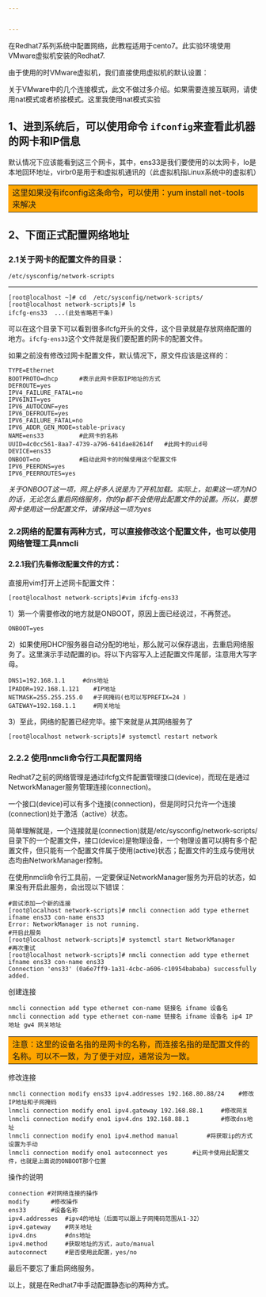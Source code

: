 ```yaml
---


---
```


<p>在Redhat7系列系统中配置网络，此教程适用于cento7。此实验环境使用VMware虚拟机安装的Redhat7.</p>
<p>由于使用的时VMware虚拟机，我们直接使用虚拟机的默认设置：<br>
<img src="https://ws1.sinaimg.cn/large/006h9k0Tly1fx21obxaljj30a30ckmxj.jpg" alt=""></p>
<p>关于VMware中的几个连接模式，此文不做过多介绍。如果需要连接互联网，请使用nat模式或者桥接模式。这里我使用nat模式实验</p>
<h2 id="、进到系统后，可以使用命令-ifconfig来查看此机器的网卡和ip信息">1、进到系统后，可以使用命令 <code>ifconfig</code>来查看此机器的网卡和IP信息</h2>
<p><img src="https://ws1.sinaimg.cn/large/006h9k0Tly1fx223fqhdgj30ni0e9wg7.jpg" alt=""><br>
默认情况下应该能看到这三个网卡，其中，ens33是我们要使用的以太网卡，lo是本地回环地址，virbr0是用于和虚拟机通讯的（此虚拟机指Linux系统中的虚拟机）</p>
<table><tbody><tr><td bgcolor="orange">这里如果没有ifconfig这条命令，可以使用：yum install net-tools  来解决</td></tr></tbody></table>
<h2 id="、下面正式配置网络地址">2、下面正式配置网络地址</h2>
<h3 id="关于网卡的配置文件的目录：">2.1关于网卡的配置文件的目录：</h3>
<pre class=" language-bash"><code class="prism  language-bash">/etc/sysconfig/network-scripts
</code></pre>
<hr>
<pre class=" language-bash"><code class="prism  language-bash"><span class="token punctuation">[</span>root@localhost ~<span class="token punctuation">]</span><span class="token comment"># cd  /etc/sysconfig/network-scripts/</span>
<span class="token punctuation">[</span>root@localhost network-scripts<span class="token punctuation">]</span><span class="token comment"># ls</span>
ifcfg-ens33  <span class="token punctuation">..</span>.<span class="token punctuation">(</span>此处省略若干条<span class="token punctuation">)</span>
</code></pre>
<p>可以在这个目录下可以看到很多ifcfg开头的文件，这个目录就是存放网络配置的地方。<code>ifcfg-ens33</code>这个文件就是我们要配置的网卡的配置文件。</p>
<p>如果之前没有修改过网卡配置文件，默认情况下，原文件应该是这样的：</p>
<pre class=" language-bash"><code class="prism  language-bash">TYPE<span class="token operator">=</span>Ethernet
BOOTPROTO<span class="token operator">=</span>dhcp		<span class="token comment">#表示此网卡获取IP地址的方式</span>
DEFROUTE<span class="token operator">=</span>yes
IPV4_FAILURE_FATAL<span class="token operator">=</span>no
IPV6INIT<span class="token operator">=</span>yes
IPV6_AUTOCONF<span class="token operator">=</span>yes
IPV6_DEFROUTE<span class="token operator">=</span>yes
IPV6_FAILURE_FATAL<span class="token operator">=</span>no
IPV6_ADDR_GEN_MODE<span class="token operator">=</span>stable-privacy
NAME<span class="token operator">=</span>ens33			<span class="token comment">#此网卡的名称</span>
UUID<span class="token operator">=</span>4c0cc561-8aa7-4739-a796-641dae82614f	<span class="token comment">#此网卡的uid号</span>
DEVICE<span class="token operator">=</span>ens33	
ONBOOT<span class="token operator">=</span>no			<span class="token comment">#启动此网卡的时候使用这个配置文件</span>
IPV6_PEERDNS<span class="token operator">=</span>yes
IPV6_PEERROUTES<span class="token operator">=</span>yes
</code></pre>
<p><em>关于ONBOOT这一项，网上好多人说是为了开机加载。实际上，如果这一项为NO的话，无论怎么重启网络服务，你的ip都不会使用此配置文件的设置。所以，要想网卡使用这一份配置文件，请保持这一项为yes</em></p>
<h3 id="网络的配置有两种方式，可以直接修改这个配置文件，也可以使用网络管理工具nmcli">2.2网络的配置有两种方式，可以直接修改这个配置文件，也可以使用网络管理工具nmcli</h3>
<h4 id="我们先看修改配置文件的方式：">2.2.1我们先看修改配置文件的方式：</h4>
<p>直接用vim打开上述网卡配置文件：</p>
<pre class=" language-bash"><code class="prism  language-bash"><span class="token punctuation">[</span>root@localhost network-scripts<span class="token punctuation">]</span><span class="token comment">#vim ifcfg-ens33</span>
</code></pre>
<p>1）第一个需要修改的地方就是ONBOOT，原因上面已经说过，不再赘述。</p>
<pre class=" language-bash"><code class="prism  language-bash">ONBOOT<span class="token operator">=</span>yes
</code></pre>
<p>2）如果使用DHCP服务器自动分配的地址，那么就可以保存退出，去重启网络服务了。这里演示手动配置的ip。将以下内容写入上述配置文件尾部，注意用大写字母。</p>
<pre class=" language-bash"><code class="prism  language-bash">DNS1<span class="token operator">=</span>192.168.1.1		<span class="token comment">#dns地址</span>
IPADDR<span class="token operator">=</span>192.168.1.121	<span class="token comment">#IP地址</span>
NETMASK<span class="token operator">=</span>255.255.255.0 	<span class="token comment">#子网掩码(也可以写PREFIX=24 )</span>
GATEWAY<span class="token operator">=</span>192.168.1.1		<span class="token comment">#网关地址</span>
</code></pre>
<p>3）至此，网络的配置已经完毕。接下来就是从其网络服务了</p>
<pre class=" language-bash"><code class="prism  language-bash"><span class="token punctuation">[</span>root@localhost network-scripts<span class="token punctuation">]</span><span class="token comment"># systemctl restart network </span>
</code></pre>
<h3 id="使用nmcli命令行工具配置网络">2.2.2 使用nmcli命令行工具配置网络</h3>
<p>Redhat7之前的网络管理是通过ifcfg文件配置管理接口(device)，而现在是通过NetworkManager服务管理连接(connection)。</p>
<p>一个接口(device)可以有多个连接(connection)，但是同时只允许一个连接(connection)处于激活（active）状态。</p>
<p>简单理解就是，一个连接就是(connection)就是/etc/sysconfig/network-scripts/目录下的一个配置文件，接口(device)是物理设备，一个物理设置可以拥有多个配置文件，但只能有一个配置文件属于使用(active)状态；配置文件的生成与使用状态均由NetworkManager控制。</p>
<p>在使用nmcli命令行工具前，一定要保证NetworkManager服务为开启的状态，如果没有开启此服务，会出现以下错误：</p>
<pre class=" language-bash"><code class="prism  language-bash"><span class="token comment">#尝试添加一个新的连接</span>
<span class="token punctuation">[</span>root@localhost network-scripts<span class="token punctuation">]</span><span class="token comment"># nmcli connection add type ethernet ifname ens33 con-name ens33 </span>
Error: NetworkManager is not running.
<span class="token comment">#开启此服务</span>
<span class="token punctuation">[</span>root@localhost network-scripts<span class="token punctuation">]</span><span class="token comment"># systemctl start NetworkManager</span>
<span class="token comment">#再次重试</span>
<span class="token punctuation">[</span>root@localhost network-scripts<span class="token punctuation">]</span><span class="token comment"># nmcli connection add type ethernet ifname ens33 con-name ens33 </span>
Connection <span class="token string">'ens33'</span> <span class="token punctuation">(</span>0a6e7ff9-1a31-4cbc-a606-c10954bababa<span class="token punctuation">)</span> successfully added.
</code></pre>
<p>创建连接</p>
<pre class=" language-bash"><code class="prism  language-bash">nmcli connection add <span class="token function">type</span> ethernet con-name 链接名 ifname 设备名
nmcli connection add <span class="token function">type</span> ethernet con-name 链接名 ifname 设备名 ip4 IP地址 gw4 网关地址
</code></pre>
<table><tbody><tr><td bgcolor="orange">注意：这里的设备名指的是网卡的名称，而连接名指的是配置文件的名称。可以不一致，为了便于对应，通常设为一致。</td></tr></tbody></table>
<p>修改连接</p>
<pre class=" language-bash"><code class="prism  language-bash">nmcli connection modify ens33 ipv4.addresses 192.168.80.88/24	<span class="token comment">#修改IP地址和子网掩码</span>
lnmcli connection modify eno1 ipv4.gateway 192.168.88.1		<span class="token comment">#修改网关</span>
lnmcli connection modify eno1 ipv4.dns 192.168.88.1			<span class="token comment">#修改dns地址</span>
lnmcli connection modify eno1 ipv4.method manual		<span class="token comment">#将获取ip的方式设置为手动</span>
lnmcli connection modify eno1 autoconnect <span class="token function">yes</span>		<span class="token comment">#让网卡使用此配置文件，也就是上面说的ONBOOT那个位置</span>
</code></pre>
<p>操作的说明</p>
<pre class=" language-bash"><code class="prism  language-bash">connection <span class="token comment">#对网络连接的操作</span>
modify		<span class="token comment">#修改操作</span>
ens33		<span class="token comment">#设备名称</span>
ipv4.addresses	<span class="token comment">#ipv4的地址（后面可以跟上子网掩码范围从1-32）</span>
ipv4.gateway	<span class="token comment">#网关地址</span>
ipv4.dns		<span class="token comment">#dns地址</span>
ipv4.method		<span class="token comment">#获取地址的方式，auto/manual</span>
autoconnect		<span class="token comment">#是否使用此配置，yes/no</span>
</code></pre>
<p>最后不要忘了重启网络服务。</p>
<p>以上，就是在Redhat7中手动配置静态ip的两种方式。</p>

